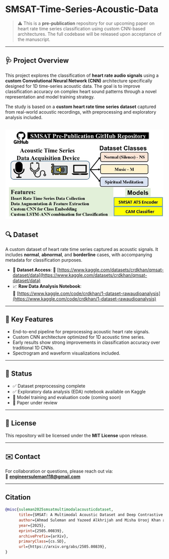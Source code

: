 # SMSAT-Time-Series-Acoustic-Data

> ⚠️ This is a **pre-publication** repository for our upcoming paper on heart rate time series classification using custom CNN-based architectures. The full codebase will be released upon acceptance of the manuscript.

---

## 🩺 Project Overview

This project explores the classification of **heart rate audio signals** using a **custom Convolutional Neural Network (CNN)** architecture specifically designed for 1D time-series acoustic data. The goal is to improve classification accuracy on complex heart sound patterns through a novel representation and model training strategy.

The study is based on a **custom heart rate time series dataset** captured from real-world acoustic recordings, with preprocessing and exploratory analysis included.

![Alt Text](SMSAT_Gihub.jpg)
---

## 🔍 Dataset

A custom dataset of heart rate time series captured as acoustic signals. It includes **normal**, **abnormal**, and **borderline** cases, with accompanying metadata for classification purposes.

- 📁 **Dataset Access**: 
🔗 [https://www.kaggle.com/datasets/crdkhan/qmsat-dataset/data](https://www.kaggle.com/datasets/crdkhan/qmsat-dataset/data) 
- 📈 **Raw Data Analysis Notebook**:  
🔗 [https://www.kaggle.com/code/crdkhan/1-dataset-rawaudioanalysis](https://www.kaggle.com/code/crdkhan/1-dataset-rawaudioanalysis)

---

## 🧠 Key Features

- End-to-end pipeline for preprocessing acoustic heart rate signals.
- Custom CNN architecture optimized for 1D acoustic time series.
- Early results show strong improvements in classification accuracy over traditional 1D CNNs.
- Spectrogram and waveform visualizations included.

---

## 🧪 Status

- ✅ Dataset preprocessing complete  
- ✅ Exploratory data analysis (EDA) notebook available on Kaggle  
- 🚧 Model training and evaluation code (coming soon)  
- 📝 Paper under review

---

## 📄 License

This repository will be licensed under the **MIT License** upon release.

---

## ✉️ Contact

For collaboration or questions, please reach out via:  
📧 **engineersuleman118@gmail.com**

---
## Citation
``` bibtex
@misc{suleman2025smsatmultimodalacousticdataset,
      title={SMSAT: A Multimodal Acoustic Dataset and Deep Contrastive Learning Framework for Affective and Physiological Modeling of Spiritual Meditation}, 
      author={Ahmad Suleman and Yazeed Alkhrijah and Misha Urooj Khan and Hareem Khan and Muhammad Abdullah Husnain Ali Faiz and Mohamad A. Alawad and Zeeshan Kaleem and Guan Gui},
      year={2025},
      eprint={2505.00839},
      archivePrefix={arXiv},
      primaryClass={cs.SD},
      url={https://arxiv.org/abs/2505.00839}, 
}

